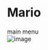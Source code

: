 # Mario

main menu 
<br/>
![image](https://github.com/Gnowel/Mario/assets/73438410/ede27a7d-14bd-40c5-9c1d-52371542fd19)

